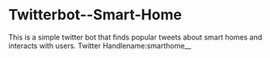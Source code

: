 # Twitterbot--Smart-Home
This is a simple twitter bot that finds popular tweets about smart homes and interacts with users. Twitter Handlename:smarthome__
